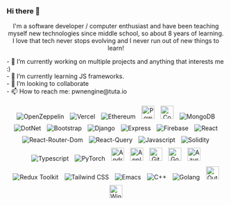 ### Hi there 👋

<div align="center">
  <p align = "center"> I'm a software developer / computer enthusiast and have been teaching myself new technologies since middle school, so about 8 years of learning. I love that tech never stops evolving and I never run out of new things to learn!  </p>

 <p style="text-align: left">
- 🔭 I’m currently working on multiple projects and anything that interests me :) <br/>
- 🌱 I’m currently learning JS frameworks. <br/>
- 👯 I’m looking to collaborate <br/>
- 📫 How to reach me: pwnengine@tuta.io <br/>
        
  </p>
  
  <p align = "center"> 
    <img style="margin: 5px" src="https://img.shields.io/badge/OpenZeppelin-4E5EE4?logo=OpenZeppelin&logoColor=fff&style=for-the-badge" alt="OpenZeppelin" />
    <img style="margin: 5px" src="https://img.shields.io/badge/Vercel-000000?style=for-the-badge&logo=vercel&logoColor=white" alt="Vercel" />
    <img style="margin: 5px" src="https://img.shields.io/badge/Ethereum-3C3C3D?style=for-the-badge&logo=Ethereum&logoColor=white" alt="Ethereum" />
     <img style="margin: 5px" src="https://img.shields.io/badge/-PowerShell-5391FE?style=flat-square&logo=PowerShell&logoColor=white" alt="PowerShell" height="30" />  
    <img style="margin: 5px" src="https://img.shields.io/badge/-Windows_Terminal-4D4D4D?style=flat-square&logo=Windows-Terminal&logoColor=white" alt="CommandPrompt" height="30" />  
    <img style="margin: 5px" src="https://img.shields.io/badge/MongoDB-4EA94B?style=for-the-badge&logo=mongodb&logoColor=white" alt="MongoDB" />
    <img style="margin: 5px" src="https://img.shields.io/badge/.NET-512BD4?style=for-the-badge&logo=dotnet&logoColor=white" alt="DotNet" />
    <img style="margin: 5px" src="https://img.shields.io/badge/Bootstrap-563D7C?style=for-the-badge&logo=bootstrap&logoColor=white" alt="Bootstrap" />
    <img style="margin: 5px" src="https://img.shields.io/badge/Django-092E20?style=for-the-badge&logo=django&logoColor=green" alt="Django" />
    <img style="margin: 5px" src="https://img.shields.io/badge/Express%20js-000000?style=for-the-badge&logo=express&logoColor=white" alt="Express" />
    <img style="margin: 5px" src="https://img.shields.io/badge/firebase-ffca28?style=for-the-badge&logo=firebase&logoColor=black" alt="Firebase" />
    <img style="margin: 5px" src="https://img.shields.io/badge/React-20232A?style=for-the-badge&logo=react&logoColor=61DAFB" alt="React" />
    <img style="margin: 5px" src="https://img.shields.io/badge/React_Router-CA4245?style=for-the-badge&logo=react-router&logoColor=white" alt="React-Router-Dom" />
    <img style="margin: 5px" src="https://img.shields.io/badge/React_Query-FF4154?style=for-the-badge&logo=React_Query&logoColor=white" alt="React-Query" >
    <img style="margin: 5px" src="https://img.shields.io/badge/JavaScript-323330?style=for-the-badge&logo=javascript&logoColor=F7DF1E" alt="Javascript" />
    <img style="margin: 5px" src="https://img.shields.io/badge/Solidity-e6e6e6?style=for-the-badge&logo=solidity&logoColor=black" alt="Solidity" />
    <img style="margin: 5px" src="https://img.shields.io/badge/TypeScript-007ACC?style=for-the-badge&logo=typescript&logoColor=white" alt="Typescript" />
    <img style="margin: 5px" src="https://img.shields.io/badge/PyTorch-EE4C2C?style=for-the-badge&logo=pytorch&logoColor=white" alt="PyTorch" />
    <img style="margin: 5px" src="https://img.shields.io/badge/-Android-3DDC84?style=flat-square&logo=Android&logoColor=black" alt="Android" height="30" />  
    <img style="margin: 5px" src="https://img.shields.io/badge/-Apple-999999?style=flat-square&logo=Apple&logoColor=white" alt="Apple" height="30" />  
    <img style="margin: 5px" src="https://img.shields.io/badge/-GitHub-181717?style=flat-square&logo=GitHub&logoColor=white" alt="Github" height="30" />  
    <img style="margin: 5px" src="https://img.shields.io/badge/-Google-4285F4?style=flat-square&logo=Google&logoColor=white" alt="Google" height="30" />  
    <img style="margin: 5px" src="https://img.shields.io/badge/-Microsoft_Azure-0089D6?style=flat-square&logo=Microsoft-Azure&logoColor=white" alt="Azure" height="30" />  
     <img style="margin: 5px" src="https://img.shields.io/badge/Redux-593D88?style=for-the-badge&logo=redux&logoColor=white" alt="Redux Toolkit" />
    <img style="margin: 5px" src="https://img.shields.io/badge/Tailwind_CSS-38B2AC?style=for-the-badge&logo=tailwind-css&logoColor=white" alt="Tailwind CSS" />
    <img style="margin: 5px" src="https://img.shields.io/badge/Emacs-%237F5AB6.svg?&style=for-the-badge&logo=gnu-emacs&logoColor=white" alt="Emacs" />
    <img style="margin: 5px" src="https://img.shields.io/badge/C%2B%2B-00599C?style=for-the-badge&logo=c%2B%2B&logoColor=white" alt="C++" />
    <img style="margin: 5px" src="https://img.shields.io/badge/Go-00ADD8?style=for-the-badge&logo=go&logoColor=white" alt="Golang" />
    <img style="margin: 5px" src="https://img.shields.io/badge/-Microsoft_Outlook-0078D4?style=flat-square&logo=Microsoft-Outlook&logoColor=white" alt="Outlook" height="30" />  
    <img style="margin: 5px" src="https://img.shields.io/badge/-Windows-0078D6?style=flat-square&logo=Windows&logoColor=white" alt="Windows" height="30" />
  </p>
</div>

<!--
**pwnengine/pwnengine** is a ✨ _special_ ✨ repository because its `README.md` (this file) appears on your GitHub profile.

Here are some ideas to get you started:

- 🔭 I’m currently working on ...
- 🌱 I’m currently learning ...
- 👯 I’m looking to collaborate on ...
- 🤔 I’m looking for help with ...
- 💬 Ask me about ...
- 📫 How to reach me: ...
- 😄 Pronouns: ...
- ⚡ Fun fact: ...
-->
